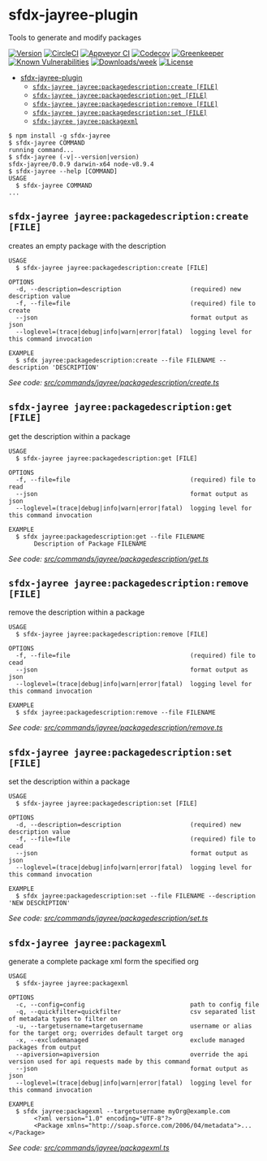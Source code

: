 # sfdx-jayree-plugin

Tools to generate and modify packages

[![Version](https://img.shields.io/npm/v/sfdx-jayree-plugin.svg)](https://npmjs.org/package/sfdx-jayree-plugin)
[![CircleCI](https://circleci.com/gh/jayree/sfdx-jayree-plugin/tree/master.svg?style=shield)](https://circleci.com/gh/jayree/sfdx-jayree-plugin/tree/master)
[![Appveyor CI](https://ci.appveyor.com/api/projects/status/github/jayree/sfdx-jayree-plugin?branch=master&svg=true)](https://ci.appveyor.com/project/jayree/sfdx-jayree-plugin/branch/master)
[![Codecov](https://codecov.io/gh/jayree/sfdx-jayree-plugin/branch/master/graph/badge.svg)](https://codecov.io/gh/jayree/sfdx-jayree-plugin)
[![Greenkeeper](https://badges.greenkeeper.io/jayree/sfdx-jayree-plugin.svg)](https://greenkeeper.io/)
[![Known Vulnerabilities](https://snyk.io/test/github/jayree/sfdx-jayree-plugin/badge.svg)](https://snyk.io/test/github/jayree/sfdx-jayree-plugin)
[![Downloads/week](https://img.shields.io/npm/dw/sfdx-jayree-plugin.svg)](https://npmjs.org/package/sfdx-jayree-plugin)
[![License](https://img.shields.io/npm/l/sfdx-jayree-plugin.svg)](https://github.com/jayree/sfdx-jayree-plugin/blob/master/package.json)

- [sfdx-jayree-plugin](#sfdx-jayree-plugin)
  - [`sfdx-jayree jayree:packagedescription:create [FILE]`](#sfdx-jayree-jayreepackagedescriptioncreate-file)
  - [`sfdx-jayree jayree:packagedescription:get [FILE]`](#sfdx-jayree-jayreepackagedescriptionget-file)
  - [`sfdx-jayree jayree:packagedescription:remove [FILE]`](#sfdx-jayree-jayreepackagedescriptionremove-file)
  - [`sfdx-jayree jayree:packagedescription:set [FILE]`](#sfdx-jayree-jayreepackagedescriptionset-file)
  - [`sfdx-jayree jayree:packagexml`](#sfdx-jayree-jayreepackagexml)

<!-- install -->
<!-- usage -->
```sh-session
$ npm install -g sfdx-jayree
$ sfdx-jayree COMMAND
running command...
$ sfdx-jayree (-v|--version|version)
sfdx-jayree/0.0.9 darwin-x64 node-v8.9.4
$ sfdx-jayree --help [COMMAND]
USAGE
  $ sfdx-jayree COMMAND
...
```
<!-- usagestop -->
<!-- commands -->
## `sfdx-jayree jayree:packagedescription:create [FILE]`

creates an empty package with the description

```
USAGE
  $ sfdx-jayree jayree:packagedescription:create [FILE]

OPTIONS
  -d, --description=description                   (required) new description value
  -f, --file=file                                 (required) file to create
  --json                                          format output as json
  --loglevel=(trace|debug|info|warn|error|fatal)  logging level for this command invocation

EXAMPLE
  $ sfdx jayree:packagedescription:create --file FILENAME --description 'DESCRIPTION'
```

_See code: [src/commands/jayree/packagedescription/create.ts](https://github.com/jayree/sfdx-jayree-plugin/blob/v0.0.9/src/commands/jayree/packagedescription/create.ts)_

## `sfdx-jayree jayree:packagedescription:get [FILE]`

get the description within a package

```
USAGE
  $ sfdx-jayree jayree:packagedescription:get [FILE]

OPTIONS
  -f, --file=file                                 (required) file to read
  --json                                          format output as json
  --loglevel=(trace|debug|info|warn|error|fatal)  logging level for this command invocation

EXAMPLE
  $ sfdx jayree:packagedescription:get --file FILENAME
       Description of Package FILENAME
```

_See code: [src/commands/jayree/packagedescription/get.ts](https://github.com/jayree/sfdx-jayree-plugin/blob/v0.0.9/src/commands/jayree/packagedescription/get.ts)_

## `sfdx-jayree jayree:packagedescription:remove [FILE]`

remove the description within a package

```
USAGE
  $ sfdx-jayree jayree:packagedescription:remove [FILE]

OPTIONS
  -f, --file=file                                 (required) file to cead
  --json                                          format output as json
  --loglevel=(trace|debug|info|warn|error|fatal)  logging level for this command invocation

EXAMPLE
  $ sfdx jayree:packagedescription:remove --file FILENAME
```

_See code: [src/commands/jayree/packagedescription/remove.ts](https://github.com/jayree/sfdx-jayree-plugin/blob/v0.0.9/src/commands/jayree/packagedescription/remove.ts)_

## `sfdx-jayree jayree:packagedescription:set [FILE]`

set the description within a package

```
USAGE
  $ sfdx-jayree jayree:packagedescription:set [FILE]

OPTIONS
  -d, --description=description                   (required) new description value
  -f, --file=file                                 (required) file to cead
  --json                                          format output as json
  --loglevel=(trace|debug|info|warn|error|fatal)  logging level for this command invocation

EXAMPLE
  $ sfdx jayree:packagedescription:set --file FILENAME --description 'NEW DESCRIPTION'
```

_See code: [src/commands/jayree/packagedescription/set.ts](https://github.com/jayree/sfdx-jayree-plugin/blob/v0.0.9/src/commands/jayree/packagedescription/set.ts)_

## `sfdx-jayree jayree:packagexml`

generate a complete package xml form the specified org

```
USAGE
  $ sfdx-jayree jayree:packagexml

OPTIONS
  -c, --config=config                             path to config file
  -q, --quickfilter=quickfilter                   csv separated list of metadata types to filter on
  -u, --targetusername=targetusername             username or alias for the target org; overrides default target org
  -x, --excludemanaged                            exclude managed packages from output
  --apiversion=apiversion                         override the api version used for api requests made by this command
  --json                                          format output as json
  --loglevel=(trace|debug|info|warn|error|fatal)  logging level for this command invocation

EXAMPLE
  $ sfdx jayree:packagexml --targetusername myOrg@example.com
       <?xml version="1.0" encoding="UTF-8"?>
       <Package xmlns="http://soap.sforce.com/2006/04/metadata">...</Package>
```

_See code: [src/commands/jayree/packagexml.ts](https://github.com/jayree/sfdx-jayree-plugin/blob/v0.0.9/src/commands/jayree/packagexml.ts)_
<!-- commandsstop -->
<!-- 
## Debugging your plugin

We recommend using the Visual Studio Code (VS Code) IDE for your plugin development. Included in the `.vscode` directory of this plugin is a `launch.json` config file, which allows you to attach a debugger to the node process when running your commands.

To debug the `hello:org` command:

1. Start the inspector
  
    If you linked your plugin to the sfdx cli, call your command with the `dev-suspend` switch:

    ```sh-session
    $ sfdx hello:org -u myOrg@example.com --dev-suspend
    Debugger listening on ws://127.0.0.1:9229/...
    For help see https://nodejs.org/en/docs/inspector
    ```

    Alternatively, to call your command using the `bin/run` script, set the `NODE_OPTIONS` environment variable to `--inspect-brk` when starting the debugger:

    ```sh-session
    $ NODE_OPTIONS=--inspect-brk bin/run hello:org -u myOrg@example.com
    Debugger listening on ws://127.0.0.1:9229/...
    For help see https://nodejs.org/en/docs/inspector
    ```

2. Set some breakpoints in your command code
3. Click on the Debug icon in the Activity Bar on the side of VS Code to open up the Debug view.
4. In the upper left hand corner of VS Code, verify that the "Attach to Remote" launch configuration has been chosen.
5. Hit the green play button to the left of the "Attach to Remote" launch configuration window. The debugger should now be suspended on the first line of the program.
6. Hit the green play button at the top middle of VS Code (this play button will be to the right of the play button that you clicked in step #5).

Congrats, you are debugging!
 -->
